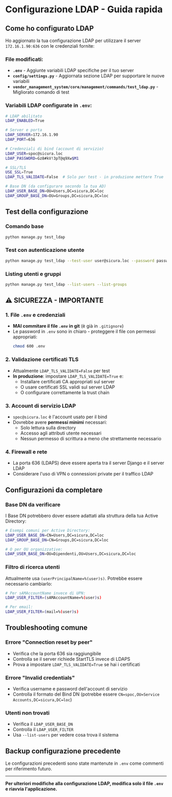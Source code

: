 # Configurazione LDAP - Guida rapida

## Come ho configurato LDAP

Ho aggiornato la tua configurazione LDAP per utilizzare il server `172.16.1.90:636` con le credenziali fornite:

### File modificati:
- **`.env`** - Aggiunte variabili LDAP specifiche per il tuo server
- **`config/settings.py`** - Aggiornata sezione LDAP per supportare le nuove variabili
- **`vendor_management_system/core/management/commands/test_ldap.py`** - Migliorato comando di test

### Variabili LDAP configurate in `.env`:

```bash
# LDAP abilitato
LDAP_ENABLED=True

# Server e porta
LDAP_SERVER=172.16.1.90
LDAP_PORT=636

# Credenziali di bind (account di servizio)
LDAP_USER=spoc@sicura.loc
LDAP_PASSWORD=Gz8#kV!3pT@q9Xw$M1

# SSL/TLS
USE_SSL=True
LDAP_TLS_VALIDATE=False  # Solo per test - in produzione mettere True

# Base DN (da configurare secondo la tua AD)
LDAP_USER_BASE_DN=OU=Users,DC=sicura,DC=loc
LDAP_GROUP_BASE_DN=OU=Groups,DC=sicura,DC=loc
```

## Test della configurazione

### Comando base
```bash
python manage.py test_ldap
```

### Test con autenticazione utente
```bash
python manage.py test_ldap --test-user user@sicura.loc --password password123
```

### Listing utenti e gruppi
```bash
python manage.py test_ldap --list-users --list-groups
```

## ⚠️ SICUREZZA - IMPORTANTE

### 1. File `.env` e credenziali
- **MAI commitare il file `.env` in git** (è già in `.gitignore`)
- Le password in `.env` sono in chiaro - proteggere il file con permessi appropriati:
  ```bash
  chmod 600 .env
  ```

### 2. Validazione certificati TLS
- Attualmente `LDAP_TLS_VALIDATE=False` per test
- **In produzione**: impostare `LDAP_TLS_VALIDATE=True` e:
  - Installare certificati CA appropriati sul server
  - O usare certificati SSL validi sul server LDAP
  - O configurare correttamente la trust chain

### 3. Account di servizio LDAP
- `spoc@sicura.loc` è l'account usato per il bind
- Dovrebbe avere **permessi minimi** necessari:
  - Solo lettura sulla directory
  - Accesso agli attributi utente necessari
  - Nessun permesso di scrittura a meno che strettamente necessario

### 4. Firewall e rete
- La porta 636 (LDAPS) deve essere aperta tra il server Django e il server LDAP
- Considerare l'uso di VPN o connessioni private per il traffico LDAP

## Configurazioni da completare

### Base DN da verificare
I Base DN potrebbero dover essere adattati alla struttura della tua Active Directory:

```bash
# Esempi comuni per Active Directory:
LDAP_USER_BASE_DN=CN=Users,DC=sicura,DC=loc
LDAP_GROUP_BASE_DN=CN=Groups,DC=sicura,DC=loc

# O per OU organizzative:
LDAP_USER_BASE_DN=OU=Dipendenti,OU=Users,DC=sicura,DC=loc
```

### Filtro di ricerca utenti
Attualmente usa `(userPrincipalName=%(user)s)`. Potrebbe essere necessario cambiarlo:

```bash
# Per sAMAccountName invece di UPN:
LDAP_USER_FILTER=(sAMAccountName=%(user)s)

# Per email:
LDAP_USER_FILTER=(mail=%(user)s)
```

## Troubleshooting comune

### Errore "Connection reset by peer"
- Verifica che la porta 636 sia raggiungibile
- Controlla se il server richiede StartTLS invece di LDAPS
- Prova a impostare `LDAP_TLS_VALIDATE=True` se hai i certificati

### Errore "Invalid credentials"
- Verifica username e password dell'account di servizio
- Controlla il formato del Bind DN (potrebbe essere `CN=spoc,OU=Service Accounts,DC=sicura,DC=loc`)

### Utenti non trovati
- Verifica il `LDAP_USER_BASE_DN`
- Controlla il `LDAP_USER_FILTER`
- Usa `--list-users` per vedere cosa trova il sistema

## Backup configurazione precedente

Le configurazioni precedenti sono state mantenute in `.env` come commenti per riferimento futuro.

---

**Per ulteriori modifiche alla configurazione LDAP, modifica solo il file `.env` e riavvia l'applicazione.**